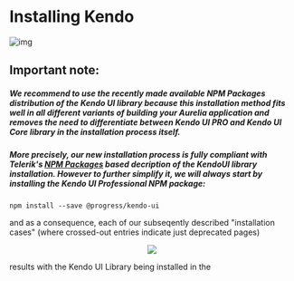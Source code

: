 # Installing Kendo

![img](http://solvewithsoftware.com/portals/0/Images/kendo-ui-logo.png)

## Important note:

##### We recommend to use the recently made available NPM Packages distribution of the Kendo UI library because this installation method fits well in all different variants of building your Aurelia application and removes the need to differentiate between Kendo UI PRO and Kendo UI Core library in the installation process itself.

##### More precisely, our new installation process is fully compliant with Telerik's **[NPM Packages](http://docs.telerik.com/kendo-ui/intro/installation/npm#overview)** based decription of the KendoUI library installation. However to further simplify it, we will always start by installing the Kendo UI Professional NPM package:

```
npm install --save @progress/kendo-ui
```
and as a consequence, each of our subseqently described "installation cases" (where crossed-out entries indicate just deprecated pages)

<p align=center>
  <img src="https://user-images.githubusercontent.com/2712405/30750872-992470c8-9f85-11e7-8f1a-a799eccc4ce1.png"></img>
</p>

results with the Kendo UI Library being installed in the 
  